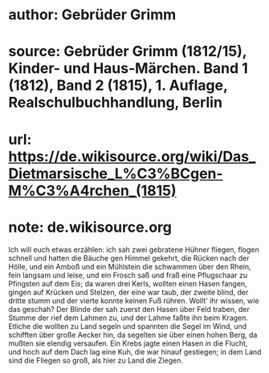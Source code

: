 # author: Gebrüder Grimm
# source: Gebrüder Grimm (1812/15), Kinder- und Haus-Märchen. Band 1 (1812), Band 2 (1815), 1. Auflage, Realschulbuchhandlung, Berlin
# url: https://de.wikisource.org/wiki/Das_Dietmarsische_L%C3%BCgen-M%C3%A4rchen_(1815)
# note: de.wikisource.org

Ich will euch etwas erzählen: ich sah zwei gebratene Hühner fliegen, flogen schnell und hatten die Bäuche gen Himmel gekehrt, die Rücken nach der Hölle, und ein Amboß und ein Mühlstein die schwammen über den Rhein, fein langsam und leise, und ein Frosch saß und fraß eine Pflugschaar zu Pfingsten auf dem Eis; da waren drei Kerls, wollten einen Hasen fangen, gingen auf Krücken und Stelzen, der eine war taub, der zweite blind, der dritte stumm und der vierte konnte keinen Fuß rühren. Wollt' ihr wissen, wie das geschah? Der Blinde der sah zuerst den Hasen über Feld traben, der Stumme der rief dem Lahmen zu, und der Lahme faßte ihn beim Kragen. Etliche die wollten zu Land segeln und spannten die Segel im Wind, und schifften über große Aecker hin, da segelten sie über einen hohen Berg, da mußten sie elendig versaufen. Ein Krebs jagte einen Hasen in die Flucht, und hoch auf dem Dach lag eine Kuh, die war hinauf gestiegen; in dem Land sind die Fliegen so groß, als hier zu Land die Ziegen. 

